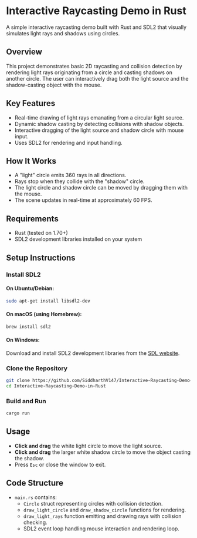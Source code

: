 # Interactive Raycasting Demo in Rust

A simple interactive raycasting demo built with Rust and SDL2 that visually simulates light rays and shadows using circles.

## Overview

This project demonstrates basic 2D raycasting and collision detection by rendering light rays originating from a circle and casting shadows on another circle. The user can interactively drag both the light source and the shadow-casting object with the mouse.

## Key Features

- Real-time drawing of light rays emanating from a circular light source.
- Dynamic shadow casting by detecting collisions with shadow objects.
- Interactive dragging of the light source and shadow circle with mouse input.
- Uses SDL2 for rendering and input handling.

## How It Works

- A "light" circle emits 360 rays in all directions.
- Rays stop when they collide with the "shadow" circle.
- The light circle and shadow circle can be moved by dragging them with the mouse.
- The scene updates in real-time at approximately 60 FPS.

## Requirements

- Rust (tested on 1.70+)
- SDL2 development libraries installed on your system

## Setup Instructions

### Install SDL2

#### On Ubuntu/Debian:
```bash
sudo apt-get install libsdl2-dev
```

#### On macOS (using Homebrew):
```bash
brew install sdl2
```

#### On Windows:
Download and install SDL2 development libraries from the [SDL website](https://www.libsdl.org/).

### Clone the Repository
```bash
git clone https://github.com/SiddharthV147/Interactive-Raycasting-Demo-in-Rust.git
cd Interactive-Raycasting-Demo-in-Rust
```

### Build and Run
```bash
cargo run
```

## Usage

- **Click and drag** the white light circle to move the light source.
- **Click and drag** the larger white shadow circle to move the object casting the shadow.
- Press `Esc` or close the window to exit.

## Code Structure

- `main.rs` contains:
  - `Circle` struct representing circles with collision detection.
  - `draw_light_circle` and `draw_shadow_circle` functions for rendering.
  - `draw_light_rays` function emitting and drawing rays with collision checking.
  - SDL2 event loop handling mouse interaction and rendering loop.

